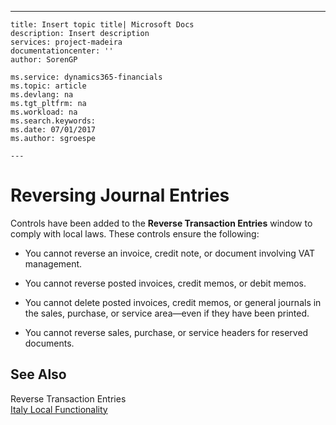 ---
    title: Insert topic title| Microsoft Docs
    description: Insert description
    services: project-madeira
    documentationcenter: ''
    author: SorenGP

    ms.service: dynamics365-financials
    ms.topic: article
    ms.devlang: na
    ms.tgt_pltfrm: na
    ms.workload: na
    ms.search.keywords:
    ms.date: 07/01/2017
    ms.author: sgroespe

    ---
# Reversing Journal Entries
Controls have been added to the **Reverse Transaction Entries** window to comply with local laws. These controls ensure the following:  
  
-   You cannot reverse an invoice, credit note, or document involving VAT management.  
  
-   You cannot reverse posted invoices, credit memos, or debit memos.  
  
-   You cannot delete posted invoices, credit memos, or general journals in the sales, purchase, or service area—even if they have been printed.  
  
-   You cannot reverse sales, purchase, or service headers for reserved documents.  
  
## See Also  
 Reverse Transaction Entries   
 [Italy Local Functionality](../italy-local-functionality.md)